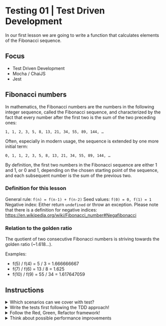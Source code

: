 # Testing 01 | Test Driven Development

In our first lesson we are going to write a function that calculates elements of the Fibonacci sequence.

## Focus

- Test Driven Development
- Mocha / ChaiJS
- Jest

## Fibonacci numbers

In mathematics, the Fibonacci numbers are the numbers in the following integer sequence, called the Fibonacci sequence, and
characterized by the fact that every number after the first two is the sum of the two preceding ones:

`1, 1, 2, 3, 5, 8, 13, 21, 34, 55, 89, 144, …`

Often, especially in modern usage, the sequence is extended by one more initial term:

`0, 1, 1, 2, 3, 5, 8, 13, 21, 34, 55, 89, 144, …`

By definition, the first two numbers in the Fibonacci sequence are either 1 and 1, or 0 and 1, depending on the chosen
starting point of the sequence, and each subsequent number is the sum of the previous two.

### Definition for this lesson

General rule: `f(n) = f(n-1) + f(n-2)`
Seed values: `f(0) = 0, f(1) = 1`
Negative index: Either return `undefined` or throw an exception. Please note that there is a definition for negative indices: https://en.wikipedia.org/wiki/Fibonacci_number#Negafibonacci

### Relation to the golden ratio

The quotient of two consecutive Fibonacci numbers is striving towards the golden ratio (~1.618…).

Examples:

- f(5) / f(4) = 5 / 3 = 1.666666667
- f(7) / f(6) = 13 / 8 = 1.625
- f(10) / f(9) = 55 / 34 = 1.617647059

## Instructions

<details>
    <summary>Which scenarios can we cover with test?</summary>
    <p>
        <ul>
            <li>Ensure that the seed values 0, 1 and 2 are resulting in the right values</li>
            <li>Ensure that a negative input value is returning undefined or throws an exception</li>
            <li>Ensure that some random input numbers are returning the right result</li>
            <li>Ensure that the quotient of two consecutive Fibonacci numbers is close to the golden ratio</li>
        </ul>
    </p>
</details>

<details>
    <summary>Write the tests first following the TDD approach!</summary>
<p>

```javascript

const expect = require("chai").expect;
const fib = require("./src/fibonacci");

describe("fib", () => {
    describe("boundaries", () => {
        it("should throw an exception if fib is called with less than 0", () => {
        expect(() => fib(-1)).to.throw();
        });
    });

    [0, 1, 1, 2, 3, 5, 8, 13, 21].forEach((expectation, index) => {
        it(`should return ${expectation} for fib(${index})`, () => {
        expect(fib(index)).to.equal(expectation);
        });
    });

    context("fibonacci quotient", () => {
        it("should strive towards the golden ratio", () => {
        expect(fib(8) / fib(7)).to.be.closeTo(1.61803, 0.1);
        });
    });
});
```
</p>
</details>

<details>
    <summary>Follow the Red, Green, Refactor framework!</summary>
    <p>
        <ul>
            <li>When you finished writing your tests and run it for the first time, they should be broken (red).</li>
            <li>Afterwards implement some portions of the code and see how some tests are becoming green.</li>
            <li>Once everything is green, you can change (refactor) the implemention in case you see possible improvements.</li>
        </ul>
    </p>
</details>

<details>
    <summary>Think about possible performance improvements</summary>
    <p>
        <br>
Did you try to calculate <code>fib(100)</code> and realized that it's very slow?
What could you do to fix that?

<ul>
    <li>Introduce some sort of caching layer.</li>
    <li>When you successfully calculated a Fibonacci number, store that information in the cache so that you can reuse it later.</li>
    <li>Before you calculate anything, see if the result is already available in your cache.</li>
    <li>Make sure to always use the cache in every step.</li>
</ul>
    </p>
</details>
